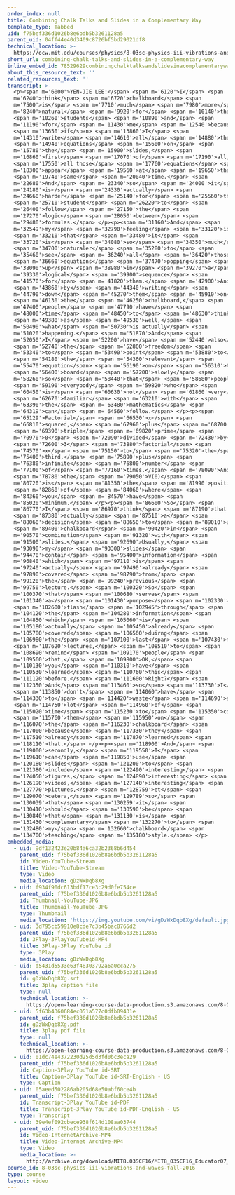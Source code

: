 ```yaml
---
order_index: null
title: Combining Chalk Talks and Slides in a Complementary Way
template_type: Tabbed
uid: f75bef336d1026b8e6bdb5b3261128a5
parent_uid: 04ff44e40d3409c8726bf5bd29021df8
technical_location: >-
  https://ocw.mit.edu/courses/physics/8-03sc-physics-iii-vibrations-and-waves-fall-2016/instructor-insights/combining-chalk-talks-and-slides-in-a-complementary-way
short_url: combining-chalk-talks-and-slides-in-a-complementary-way
inline_embed_id: 78529629combiningchalktalksandslidesinacomplementaryway73904819
about_this_resource_text: ''
related_resources_text: ''
transcript: >-
  <p><span m='6000'>YEN-JIE LEE:</span> <span m='6120'>I</span> <span
  m='6240'>think</span> <span m='6720'>chalkboard</span> <span
  m='7500'>is</span> <span m='7710'>much</span> <span m='7980'>more</span> <span
  m='8240'>natural</span> <span m='9920'>for</span> <span m='10140'>the</span>
  <span m='10260'>students</span> <span m='10890'>and</span> <span
  m='11190'>for</span> <span m='11430'>me</span> <span m='12540'>because</span>
  <span m='13650'>if</span> <span m='13860'>I</span> <span
  m='14310'>write</span> <span m='14610'>all</span> <span m='14880'>the</span>
  <span m='14940'>equations</span> <span m='15600'>on</span> <span
  m='15780'>the</span> <span m='15900'>slides,</span> <span
  m='16860'>first</span> <span m='17070'>of</span> <span m='17190'>all,</span>
  <span m='17550'>all those</span> <span m='17760'>equations</span> <span
  m='18300'>appear</span> <span m='19560'>at</span> <span m='19650'>the</span>
  <span m='19740'>same</span> <span m='20040'>time.</span> <span
  m='22680'>And</span> <span m='23340'>so</span> <span m='24000'>it</span> <span
  m='24180'>is</span> <span m='24330'>actually</span> <span
  m='24660'>harder</span> <span m='25140'>for</span> <span m='25560'>the</span>
  <span m='25710'>student</span> <span m='26220'>to</span> <span
  m='26400'>follow</span> <span m='27150'>the</span> <span
  m='27270'>logic</span> <span m='28050'>between</span> <span
  m='29480'>formulas.</span> </p><p><span m='31160'>And</span> <span
  m='32549'>my</span> <span m='32790'>feeling</span> <span m='33120'>is</span>
  <span m='33210'>that</span> <span m='33480'>it</span> <span
  m='33720'>is</span> <span m='34080'>so</span> <span m='34350'>much</span>
  <span m='34700'>naturaler</span> <span m='35280'>to</span> <span
  m='35460'>see</span> <span m='36240'>all</span> <span m='36420'>those</span>
  <span m='36660'>equations</span> <span m='37470'>popping</span> <span
  m='38090'>up</span> <span m='38980'>in</span> <span m='39270'>a</span> <span
  m='39330'>logical</span> <span m='39900'>sequence</span> <span
  m='41570'>for</span> <span m='41820'>them.</span> <span m='42900'>And</span>
  <span m='43860'>by</span> <span m='44340'>writing</span> <span
  m='44790'>down</span> <span m='45270'>them</span> <span m='45910'>on</span>
  <span m='46130'>the</span> <span m='46250'>chalkboard,</span> <span
  m='47400'>people</span> <span m='47790'>have</span> <span
  m='48000'>time</span> <span m='48450'>to</span> <span m='48630'>think</span>
  <span m='49380'>as</span> <span m='49530'>well,</span> <span
  m='50490'>what</span> <span m='50730'>is actually</span> <span
  m='51020'>happening.</span> <span m='51870'>And</span> <span
  m='52050'>I</span> <span m='52200'>have</span> <span m='52440'>also</span>
  <span m='52740'>the</span> <span m='52860'>freedom</span> <span
  m='53340'>to</span> <span m='53490'>point</span> <span m='53880'>to</span>
  <span m='54180'>the</span> <span m='54360'>relevant</span> <span
  m='55470'>equation</span> <span m='56190'>on</span> <span m='56310'>the</span>
  <span m='56400'>board</span> <span m='57200'>slowly</span> <span
  m='58260'>so</span> <span m='58440'>that</span> <span m='58680'>people,</span>
  <span m='59190'>everybody</span> <span m='59820'>who</span> <span
  m='60450'>is</span> <span m='60630'>not</span> <span m='61860'>very</span>
  <span m='62670'>familiar</span> <span m='63210'>with</span> <span
  m='63390'>the</span> <span m='63480'>mathematics</span> <span
  m='64319'>can</span> <span m='64560'>follow.</span> </p><p><span
  m='65129'>Factorial</span> <span m='66530'>x</span> <span
  m='66810'>squared,</span> <span m='67960'>plus</span> <span m='68700'>V</span>
  <span m='69390'>triple</span> <span m='69820'>prime</span> <span
  m='70970'>0</span> <span m='72090'>divided</span> <span m='72430'>by</span>
  <span m='72600'>3</span> <span m='73880'>factorial</span> <span
  m='74570'>x</span> <span m='75150'>to</span> <span m='75320'>the</span> <span
  m='75400'>third,</span> <span m='75890'>plus</span> <span
  m='76380'>infinite</span> <span m='76800'>number</span> <span
  m='77100'>of</span> <span m='77160'>times.</span> <span m='78090'>And</span>
  <span m='78780'>the</span> <span m='79050'>V(0)</span> <span
  m='80720'>is</span> <span m='81350'>the</span> <span m='81990'>position</span>
  <span m='82860'>of</span> <span m='84060'>where</span> <span
  m='84360'>you</span> <span m='84570'>have</span> <span
  m='85020'>minimum.</span> </p><p><span m='86600'>So</span> <span
  m='86770'>I</span> <span m='86970'>think</span> <span m='87190'>that's</span>
  <span m='87380'>actually</span> <span m='87510'>a</span> <span
  m='88060'>decision</span> <span m='88650'>to</span> <span m='89010'>use</span>
  <span m='89400'>chalkboard</span> <span m='90420'>in</span> <span
  m='90570'>combination</span> <span m='91320'>with</span> <span
  m='91500'>slides.</span> <span m='92690'>Usually,</span> <span
  m='93090'>my</span> <span m='93300'>slides</span> <span
  m='94470'>contain</span> <span m='95400'>information</span> <span
  m='96840'>which</span> <span m='97110'>is</span> <span
  m='97240'>actually</span> <span m='97490'>already</span> <span
  m='97890'>covered</span> <span m='98790'>from</span> <span
  m='99120'>the</span> <span m='99240'>previous</span> <span
  m='99750'>lecture.</span> <span m='100320'>So</span> <span
  m='100370'>that</span> <span m='100680'>serves</span> <span
  m='101340'>a</span> <span m='101430'>purpose</span> <span m='102330'>to</span>
  <span m='102600'>flash</span> <span m='102945'>through</span> <span
  m='104120'>the</span> <span m='104280'>information</span> <span
  m='104850'>which</span> <span m='105060'>is</span> <span
  m='105180'>actually</span> <span m='105450'>already</span> <span
  m='105780'>covered</span> <span m='106560'>duirng</span> <span
  m='106980'>the</span> <span m='107100'>last</span> <span m='107430'>few</span>
  <span m='107620'>lectures,</span> <span m='108510'>to</span> <span
  m='108690'>remind</span> <span m='109170'>people</span> <span
  m='109560'>that,</span> <span m='109800'>OK,</span> <span
  m='110130'>you</span> <span m='110310'>have</span> <span
  m='110530'>learned</span> <span m='110760'>this</span> <span
  m='111120'>before.</span> <span m='111600'>Right?</span> <span
  m='112350'>And</span> <span m='113460'>so</span> <span m='113730'>I</span>
  <span m='113850'>don't</span> <span m='114060'>have</span> <span
  m='114330'>to</span> <span m='114420'>waste</span> <span m='114690'>a</span>
  <span m='114750'>lot</span> <span m='114960'>of</span> <span
  m='115020'>time</span> <span m='115230'>to</span> <span m='115350'>copy</span>
  <span m='115760'>them</span> <span m='115950'>on</span> <span
  m='116070'>the</span> <span m='116230'>chalkboard</span> <span
  m='117000'>because</span> <span m='117330'>they</span> <span
  m='117510'>already</span> <span m='117870'>learned</span> <span
  m='118110'>that.</span> </p><p><span m='118900'>And</span> <span
  m='119000'>secondly,</span> <span m='119550'>I</span> <span
  m='119610'>can</span> <span m='119850'>use</span> <span
  m='120180'>slides</span> <span m='121200'>to</span> <span
  m='121380'>include</span> <span m='122490'>interesting</span> <span
  m='124050'>figures,</span> <span m='124890'>interesting</span> <span
  m='126190'>videos,</span> <span m='127140'>interesting</span> <span
  m='127770'>pictures,</span> <span m='128759'>et</span> <span
  m='129070'>cetera,</span> <span m='129789'>so</span> <span
  m='130039'>that</span> <span m='130259'>it</span> <span
  m='130410'>should</span> <span m='130590'>be</span> <span
  m='130840'>that</span> <span m='131130'>is</span> <span
  m='131430'>complementary</span> <span m='132270'>to</span> <span
  m='132480'>my</span> <span m='132660'>chalkboard</span> <span
  m='134700'>teaching</span> <span m='135180'>style.</span> </p>
embedded_media:
  - uid: 9df132423e20b84a6ca32b2368b6d454
    parent_uid: f75bef336d1026b8e6bdb5b3261128a5
    id: Video-YouTube-Stream
    title: Video-YouTube-Stream
    type: Video
    media_location: gDzWxDqb8Xg
  - uid: f934f90dc613bdf17ce3c29d0fe754ce
    parent_uid: f75bef336d1026b8e6bdb5b3261128a5
    id: Thumbnail-YouTube-JPG
    title: Thumbnail-YouTube-JPG
    type: Thumbnail
    media_location: 'https://img.youtube.com/vi/gDzWxDqb8Xg/default.jpg'
  - uid: 3d795cb59910e8cde7c3b45bac8765d2
    parent_uid: f75bef336d1026b8e6bdb5b3261128a5
    id: 3Play-3PlayYouTubeid-MP4
    title: 3Play-3Play YouTube id
    type: 3Play
    media_location: gDzWxDqb8Xg
  - uid: d5431d5533e63f48303792a6a0cca275
    parent_uid: f75bef336d1026b8e6bdb5b3261128a5
    id: gDzWxDqb8Xg.srt
    title: 3play caption file
    type: null
    technical_location: >-
      https://open-learning-course-data-production.s3.amazonaws.com/8-03sc-physics-iii-vibrations-and-waves-fall-2016/d5431d5533e63f48303792a6a0cca275_gDzWxDqb8Xg.srt
  - uid: 5f63b4360684ec051a577c0dfb09431e
    parent_uid: f75bef336d1026b8e6bdb5b3261128a5
    id: gDzWxDqb8Xg.pdf
    title: 3play pdf file
    type: null
    technical_location: >-
      https://open-learning-course-data-production.s3.amazonaws.com/8-03sc-physics-iii-vibrations-and-waves-fall-2016/5f63b4360684ec051a577c0dfb09431e_gDzWxDqb8Xg.pdf
  - uid: 01dc74e4372230d25d5d3fd0bc3eca29
    parent_uid: f75bef336d1026b8e6bdb5b3261128a5
    id: Caption-3Play YouTube id-SRT
    title: Caption-3Play YouTube id-SRT-English - US
    type: Caption
  - uid: 05aeed502286ab205d68e50abf60ce4b
    parent_uid: f75bef336d1026b8e6bdb5b3261128a5
    id: Transcript-3Play YouTube id-PDF
    title: Transcript-3Play YouTube id-PDF-English - US
    type: Transcript
  - uid: 39e4ef092cbece938f614d108aa03744
    parent_uid: f75bef336d1026b8e6bdb5b3261128a5
    id: Video-InternetArchive-MP4
    title: Video-Internet Archive-MP4
    type: Video
    media_location: >-
      http://archive.org/download/MIT8.03SCF16/MIT8_03SCF16_Educator07_Chalkboards_300k.mp4
course_id: 8-03sc-physics-iii-vibrations-and-waves-fall-2016
type: course
layout: video
---
```

